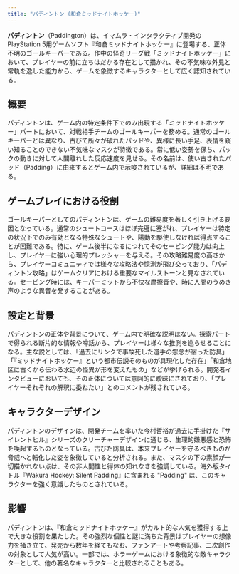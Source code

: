 ```yaml
---
title: "パディントン (和倉ミッドナイトホッケー)"
---
```


**パディントン**（Paddington）は、イマムラ・インタラクティブ開発のPlayStation 5用ゲームソフト『和倉ミッドナイトホッケー』に登場する、正体不明のゴールキーパーである。作中の怪奇リーグ戦「ミッドナイトホッケー」において、プレイヤーの前に立ちはだかる存在として描かれ、その不気味な外見と常軌を逸した能力から、ゲームを象徴するキャラクターとして広く認知されている。

## 概要

パディントンは、ゲーム内の特定条件下でのみ出現する「ミッドナイトホッケー」パートにおいて、対戦相手チームのゴールキーパーを務める。通常のゴールキーパーとは異なり、古びて所々が破れたパッドや、異様に長い手足、表情を窺い知ることのできない不気味なマスクが特徴である。常に低い姿勢を保ち、パックの動きに対して人間離れした反応速度を見せる。その名前は、使い古されたパッド（Padding）に由来するとゲーム内で示唆されているが、詳細は不明である。

## ゲームプレイにおける役割

ゴールキーパーとしてのパディントンは、ゲームの難易度を著しく引き上げる要因となっている。通常のシュートコースはほぼ完璧に塞がれ、プレイヤーは特定の状況下でのみ有効となる特殊なシュートや、陽動を駆使しなければ得点することが困難である。特に、ゲーム後半になるにつれてそのセービング能力は向上し、プレイヤーに強い心理的プレッシャーを与える。その攻略難易度の高さから、プレイヤーコミュニティでは様々な攻略法や憶測が飛び交っており、「パディントン攻略」はゲームクリアにおける重要なマイルストーンと見なされている。セービング時には、キーパーミットから不快な摩擦音や、時に人間のうめき声のような異音を発することがある。

## 設定と背景

パディントンの正体や背景について、ゲーム内で明確な説明はない。探索パートで得られる断片的な情報や噂話から、プレイヤーは様々な推測を巡らせることになる。主な説としては、「過去にリンクで事故死した選手の怨念が宿った防具」「『ミッドナイトホッケー』という都市伝説そのものが具現化した存在」「和倉地区に古くから伝わる水辺の怪異が形を変えたもの」などが挙げられる。開発者インタビューにおいても、その正体については意図的に曖昧にされており、「プレイヤーそれぞれの解釈に委ねたい」とのコメントが残されている。

## キャラクターデザイン

パディントンのデザインは、開発チームを率いた今村哲裕が過去に手掛けた『サイレントヒル』シリーズのクリーチャーデザインに通じる、生理的嫌悪感と恐怖を喚起するものとなっている。古びた防具は、本来プレイヤーを守るべきものが脅威へと転化した姿を象徴していると分析される。また、マスクの下の素顔が一切描かれない点は、その非人間性と得体の知れなさを強調している。海外版タイトル『Wakura Hockey: Silent Padding』に含まれる "Padding" は、このキャラクターを強く意識したものとされている。

## 影響

パディントンは、『和倉ミッドナイトホッケー』がカルト的な人気を獲得する上で大きな役割を果たした。その強烈な個性と謎に満ちた背景はプレイヤーの想像力を掻き立て、発売から数年を経てもなお、ファンアートや考察記事、二次創作の対象として人気が高い。一部では、ホラーゲームにおける象徴的な敵キャラクターとして、他の著名なキャラクターと比較されることもある。